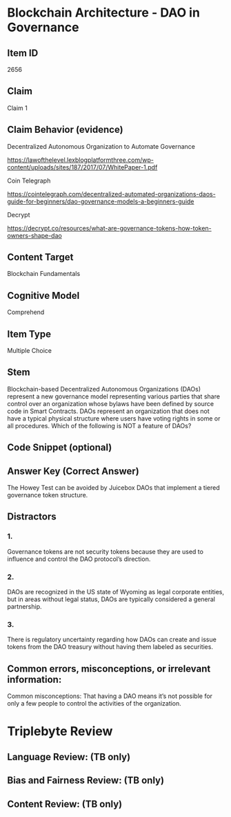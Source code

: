 # Blockchain Architecture - DAO in Governance

## Item ID
2656

## Claim
Claim 1

## Claim Behavior (evidence)
Decentralized Autonomous Organization to Automate Governance

https://lawofthelevel.lexblogplatformthree.com/wp-content/uploads/sites/187/2017/07/WhitePaper-1.pdf

Coin Telegraph

https://cointelegraph.com/decentralized-automated-organizations-daos-guide-for-beginners/dao-governance-models-a-beginners-guide

Decrypt

https://decrypt.co/resources/what-are-governance-tokens-how-token-owners-shape-dao

## Content Target
Blockchain Fundamentals

## Cognitive Model
Comprehend

## Item Type
Multiple Choice

## Stem
Blockchain-based Decentralized Autonomous Organizations (DAOs) represent a new governance model representing various parties that share control over an organization whose bylaws have been defined by source code in Smart Contracts. DAOs represent an organization that does not have a typical physical structure where users have voting rights in some or all procedures. Which of the following is NOT a feature of DAOs?

## Code Snippet (optional)

## Answer Key (Correct Answer)
The Howey Test can be avoided by Juicebox DAOs that implement a tiered governance token structure.

## Distractors
### 1.
Governance tokens are not security tokens because they are used to influence and control the DAO protocol’s direction.

### 2.
DAOs are recognized in the US state of Wyoming as legal corporate entities, but in areas without legal status, DAOs are typically considered a general partnership.

### 3.
There is regulatory uncertainty regarding how DAOs can create and issue tokens from the DAO treasury without having them labeled as securities.

## Common errors, misconceptions, or irrelevant information:
Common misconceptions: That having a DAO means it’s not possible for only a few people to control the activities of the organization.

# Triplebyte Review

## Language Review: (TB only)

## Bias and Fairness Review: (TB only)

## Content Review: (TB only)
